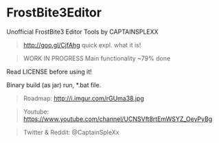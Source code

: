 # FrostBite3Editor
Unofficial FrostBite3 Editor Tools by CAPTAINSPLEXX


>http://goo.gl/CjfAhg quick expl. what it is!

>WORK IN PROGRESS
>Main functionality ~79% done

Read LICENSE before using it!

Binary build (as jar) run, *.bat file.

>Roadmap: http://i.imgur.com/rGUma38.jpg

>Youtube: https://www.youtube.com/channel/UCNSVft8rtEmWSYZ_OeyPyBg

>Twitter & Reddit: @CaptainSpleXx
